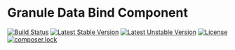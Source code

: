 # Granule Data Bind Component

[![Build Status](https://travis-ci.org/granulephp/data-bind.svg?branch=master)](https://travis-ci.org/granulephp/data-bind)
[![Latest Stable Version](https://poser.pugx.org/granule/data-bind/v/stable)](https://packagist.org/packages/granule/data-bind)
[![Latest Unstable Version](https://poser.pugx.org/granule/data-bind/v/unstable)](https://packagist.org/packages/granule/data-bind)
[![License](https://poser.pugx.org/granule/data-bind/license)](https://packagist.org/packages/granule/data-bind)
[![composer.lock](https://poser.pugx.org/granule/data-bind/composerlock)](https://packagist.org/packages/granule/data-bind)
